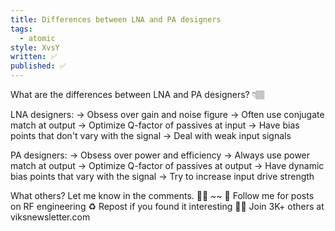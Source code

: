```yaml
---
title: Differences between LNA and PA designers
tags:
  - atomic
style: XvsY
written: ✅
published: ✅
---
```

What are the differences between LNA and PA designers? 👇🏽

LNA designers:
→ Obsess over gain and noise figure
→ Often use conjugate match at output
→ Optimize Q-factor of passives at input
→ Have bias points that don't vary with the signal
→ Deal with weak input signals

PA designers:
→ Obsess over power and efficiency
→ Always use power match at output
→ Optimize Q-factor of passives at output
→ Have dynamic bias points that vary with the signal
→ Try to increase input drive strength

What others? Let me know in the comments. ✍🏽
~~
🔔 Follow me for posts on RF engineering
♻️ Repost if you found it interesting
✍🏼 Join 3K+ others at viksnewsletter.com